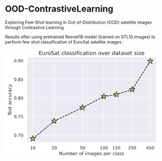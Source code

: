 # OOD-ContrastiveLearning
Exploring Few-Shot learning in Out-of-Distribution (OOD) satellite images through Contrastive Learning

Results after using pretrained Resnet18 model (trained on STL10 images) to perform few shot classification of EuroSat satellite images :

![Final Results](https://github.com/aritraban21/OOD-ContrastiveLearning/blob/17c0ed2d62bee3298c1a684266c1c5a5d8f7954f/Final%20Results.png)
